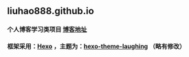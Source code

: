 ﻿## liuhao888.github.io
#### 个人博客学习类项目 [博客地址](https://liuhao888.github.io/)

#### 框架采用：[Hexo](https://hexo.io/) ，主题为：[hexo-theme-laughing](https://github.com/BoizZ/hexo-theme-laughing) （略有修改）
